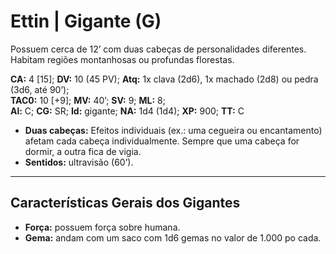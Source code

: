 # Ettin | Gigante (G)

Possuem cerca de 12’ com duas cabeças de personalidades diferentes. Habitam regiões montanhosas ou profundas florestas.

**CA:** 4 [15]; **DV:** 10 (45 PV); **Atq:** 1x clava (2d6), 1x machado (2d8) ou pedra (3d6, até 90’);  
**TAC0:** 10 [+9]; **MV:** 40’; **SV:** 9; **ML:** 8;  
**Al:** C; **CG:** SR; **Id:** gigante; **NA:** 1d4 (1d4); **XP:** 900; **TT:** C

- **Duas cabeças:** Efeitos individuais (ex.: uma cegueira ou encantamento) afetam cada cabeça individualmente. Sempre que uma cabeça for dormir, a outra fica de vigia.
- **Sentidos:** ultravisão (60’).

---

## Características Gerais dos Gigantes

- **Força:** possuem força sobre humana.
- **Gema:** andam com um saco com 1d6 gemas no valor de 1.000 po cada.